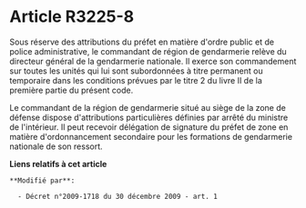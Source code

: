 # Article R3225-8

Sous réserve des attributions du préfet en matière d'ordre public et de police administrative, le commandant de région de
gendarmerie relève du directeur général de la gendarmerie nationale. Il exerce son commandement sur toutes les unités qui lui
sont subordonnées à titre permanent ou temporaire dans les conditions prévues par le titre 2 du livre II de la première
partie du présent code.

Le commandant de la région de gendarmerie situé au siège de la zone de défense dispose d'attributions particulières définies
par arrêté du ministre de l'intérieur. Il peut recevoir délégation de signature du préfet de zone en matière d'ordonnancement
secondaire pour les formations de gendarmerie nationale de son ressort.

**Liens relatifs à cet article**

	**Modifié par**:

	  - Décret n°2009-1718 du 30 décembre 2009 - art. 1
